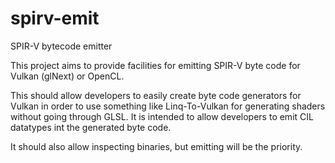 # spirv-emit
SPIR-V bytecode emitter

This project aims to provide facilities for emitting SPIR-V byte code 
for Vulkan (glNext) or OpenCL.

This should allow developers to easily create byte code generators 
for Vulkan in order to use something like Linq-To-Vulkan for
generating shaders without going through GLSL. It is intended to allow
developers to emit CIL datatypes int the generated byte code.

It should also allow inspecting binaries, but emitting will be the
priority.
